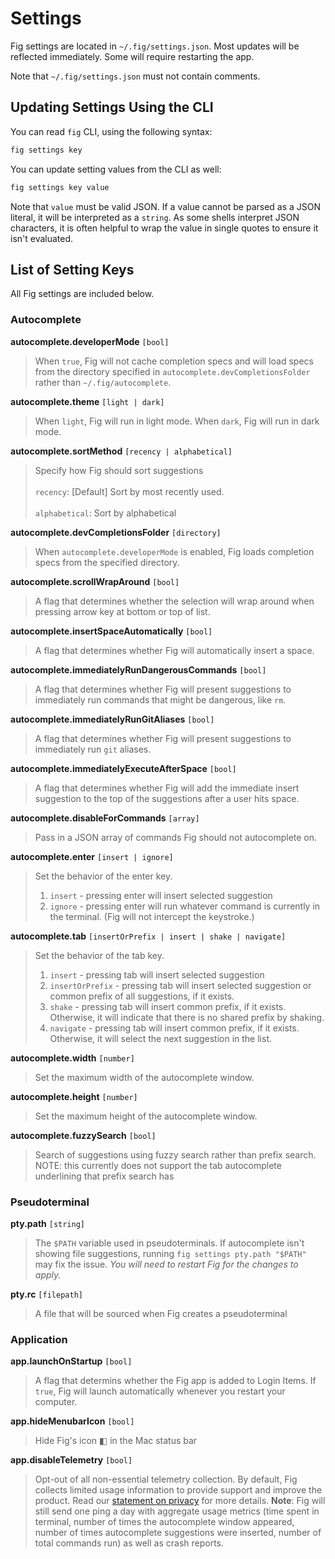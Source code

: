 # Settings

Fig settings are located in `~/.fig/settings.json`. Most updates will be reflected immediately. Some will require restarting the app. 

Note that `~/.fig/settings.json` must not contain comments.


## Updating Settings Using the CLI

You can read `fig` CLI, using the following syntax:
```bash
fig settings key
```

You can update setting values from the CLI as well:
```bash
fig settings key value
```

Note that `value` must be valid JSON. If a value cannot be parsed as a JSON literal, it will be interpreted as a `string`.
As some shells interpret JSON characters, it is often helpful to wrap the value in single quotes to ensure it isn't evaluated. 


## List of Setting Keys
All Fig settings are included below. 

### Autocomplete

**autocomplete.developerMode** `[bool]` 

> When `true`, Fig will not cache completion specs and will load specs from the directory specified in `autocomplete.devCompletionsFolder` rather than `~/.fig/autocomplete`.

**autocomplete.theme** `[light | dark]` 

> When `light`, Fig will run in light mode. When `dark`, Fig will run in dark mode.


**autocomplete.sortMethod** `[recency | alphabetical]`

> Specify how Fig should sort suggestions<br></br> `recency`: [Default] Sort by most recently used. <br></br> `alphabetical`: Sort by alphabetical

**autocomplete.devCompletionsFolder** `[directory]` 

> When `autocomplete.developerMode` is enabled, Fig loads completion specs from the specified directory.

**autocomplete.scrollWrapAround** `[bool]`

> A flag that determines whether the selection will wrap around when pressing arrow key at bottom or top of list.

**autocomplete.insertSpaceAutomatically** `[bool]`

> A flag that determines whether Fig will automatically insert a space.

**autocomplete.immediatelyRunDangerousCommands** `[bool]`

> A flag that determines whether Fig will present suggestions to immediately run commands that might be dangerous, like `rm`.

**autocomplete.immediatelyRunGitAliases** `[bool]`

> A flag that determines whether Fig will present suggestions to immediately run `git` aliases.


**autocomplete.immediatelyExecuteAfterSpace** `[bool]`

> A flag that determines whether Fig will add the immediate insert suggestion to the top of the suggestions after a user hits space.

**autocomplete.disableForCommands** `[array]`

> Pass in a JSON array of commands Fig should not autocomplete on.

**autocomplete.enter** `[insert | ignore]`

> Set the behavior of the enter key.
> 1. `insert` - pressing enter will insert selected suggestion
> 2. `ignore` - pressing enter will run whatever command is currently in the terminal. (Fig will not intercept the keystroke.)

**autocomplete.tab** `[insertOrPrefix | insert | shake | navigate]`

> Set the behavior of the tab key.
> 1. `insert` - pressing tab will insert selected suggestion
> 2. `insertOrPrefix` - pressing tab will insert selected suggestion or common prefix of all suggestions, if it exists.
> 3. `shake` - pressing tab will insert common prefix, if it exists. Otherwise, it will indicate that there is no shared prefix by shaking.
> 4. `navigate` - pressing tab will insert common prefix, if it exists. Otherwise, it will select the next suggestion in the list.

**autocomplete.width** `[number]`

> Set the maximum width of the autocomplete window.

**autocomplete.height** `[number]`

> Set the maximum height of the autocomplete window.

**autocomplete.fuzzySearch** `[bool]`

> Search of suggestions using fuzzy search rather than prefix search. 
> NOTE: this currently does not support the tab autocomplete underlining that prefix search has

### Pseudoterminal

**pty.path** `[string]` 

> The `$PATH` variable used in pseudoterminals. If autocomplete isn't showing file suggestions, running `fig settings pty.path "$PATH"` may fix the issue. *You will need to restart Fig for the changes to apply.*

**pty.rc** `[filepath]`

> A file that will be sourced when Fig creates a pseudoterminal

### Application

**app.launchOnStartup** `[bool]` 

> A flag that determins whether the Fig app is added to Login Items. If `true`, Fig will launch automatically whenever you restart your computer.

**app.hideMenubarIcon** `[bool]`

> Hide Fig's icon ◧ in the Mac status bar

**app.disableTelemetry** `[bool]` 

> Opt-out of all non-essential telemetry collection. By default, Fig collects limited usage information to provide support and improve the product. Read our [statement on privacy](https://withfig.com/privacy) for more details. 
**Note**: Fig will still send one ping a day with aggregate usage metrics (time spent in terminal, number of times the autocomplete window appeared, number of times autocomplete suggestions were inserted, number of total commands run) as well as crash reports.